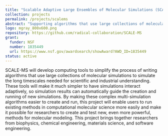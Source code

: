 ```yaml
---
title: "Scalable Adaptive Large Ensembles of Molecular Simulations (SCALE-MS)"
collection: projects
permalink: /projects/scalems
abstract: "Supporting algorithms that use large collections of molecular simulations to simulate the long timescales needed for scientific and industrial discovery."
logo: mgray_800x600.png
repository: https://github.com/radical-collaboration/SCALE-MS
grant:
  funder: NSF
  number: 1835449
  url: https://www.nsf.gov/awardsearch/showAward?AWD_ID=1835449
status: active
---
```


SCALE-MS will develop computing tools to simplify the process of writing algorithms that use large collections of molecular simulations to simulate the long timescales needed for scientific and industrial understanding. These tools will make it much simpler to have simulations interact adaptively, so simulation results can automatically guide the creation and running of new simulations. By making these complex multi-simulation algorithms easier to create and run, this project will enable users to run existing methods in computational molecular science more easily and make it possible for researchers to create and test new, even more powerful, methods for molecular modeling. This project brings together researchers from biophysics, chemical engineering, materials science, and software engineering.